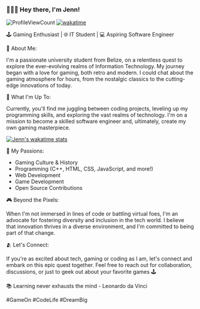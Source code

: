 ### 👩🏽‍💻 Hey there, I'm Jenn!

![ProfileViewCount](https://komarev.com/ghpvc/?username=jennxsierra&color=blue&style=plastic)
[![wakatime](https://wakatime.com/badge/user/784f2cc4-fc95-4999-a214-1dcf7be5d55b.svg?style=plastic)](https://wakatime.com/@784f2cc4-fc95-4999-a214-1dcf7be5d55b)

🕹️ Gaming Enthusiast | 🌐 IT Student | 💻 Aspiring Software Engineer

💭 About Me:

I'm a passionate university student from Belize, on a relentless quest to explore the ever-evolving realms of Information Technology. My journey began with a love for gaming, both retro and modern. I could chat about the gaming atmosphere for hours, from the nostalgic classics to the cutting-edge innovations of today.

💾 What I'm Up To:

Currently, you'll find me juggling between coding projects, leveling up my programming skills, and exploring the vast realms of technology. I'm on a mission to become a skilled software engineer and, ultimately, create my own gaming masterpiece.

[![Jenn's wakatime stats](https://github-readme-stats.vercel.app/api/wakatime?username=jennxsierra&layout=compact&langs_count=8&theme=nightowl)](https://wakatime.com/@jennxsierra)

🚀 My Passions:
- Gaming Culture & History
- Programming (C++, HTML, CSS, JavaScript, and more!)
- Web Development
- Game Development
- Open Source Contributions

🎮 Beyond the Pixels:

When I'm not immersed in lines of code or battling virtual foes, I'm an advocate for fostering diversity and inclusion in the tech world. I believe that innovation thrives in a diverse environment, and I'm committed to being part of that change.

🫂 Let's Connect:

If you're as excited about tech, gaming or coding as I am, let's connect and embark on this epic quest together. Feel free to reach out for collaboration, discussions, or just to geek out about your favorite games 🕹️

📚 Learning never exhausts the mind - Leonardo da Vinci

#GameOn #CodeLife #DreamBig
